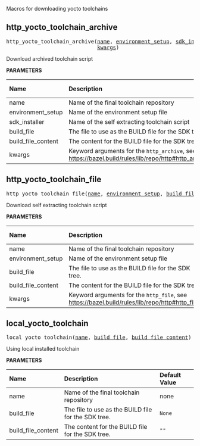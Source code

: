 <!-- Generated with Stardoc: http://skydoc.bazel.build -->

Macros for downloading yocto toolchains

<a id="http_yocto_toolchain_archive"></a>

## http_yocto_toolchain_archive

<pre>
http_yocto_toolchain_archive(<a href="#http_yocto_toolchain_archive-name">name</a>, <a href="#http_yocto_toolchain_archive-environment_setup">environment_setup</a>, <a href="#http_yocto_toolchain_archive-sdk_installer">sdk_installer</a>, <a href="#http_yocto_toolchain_archive-build_file">build_file</a>, <a href="#http_yocto_toolchain_archive-build_file_content">build_file_content</a>,
                             <a href="#http_yocto_toolchain_archive-kwargs">kwargs</a>)
</pre>

Download archived toolchain script

**PARAMETERS**


| Name  | Description | Default Value |
| :------------- | :------------- | :------------- |
| <a id="http_yocto_toolchain_archive-name"></a>name |  Name of the final toolchain repository   |  none |
| <a id="http_yocto_toolchain_archive-environment_setup"></a>environment_setup |  Name of the environment setup file   |  none |
| <a id="http_yocto_toolchain_archive-sdk_installer"></a>sdk_installer |  Name of the self extracting toolchain script   |  none |
| <a id="http_yocto_toolchain_archive-build_file"></a>build_file |  The file to use as the BUILD file for the SDK tree.   |  <code>None</code> |
| <a id="http_yocto_toolchain_archive-build_file_content"></a>build_file_content |  The content for the BUILD file for the SDK tree.   |  <code>""</code> |
| <a id="http_yocto_toolchain_archive-kwargs"></a>kwargs |  Keyword arguments for the <code>http_archive</code>, see https://bazel.build/rules/lib/repo/http#http_archive.   |  none |


<a id="http_yocto_toolchain_file"></a>

## http_yocto_toolchain_file

<pre>
http_yocto_toolchain_file(<a href="#http_yocto_toolchain_file-name">name</a>, <a href="#http_yocto_toolchain_file-environment_setup">environment_setup</a>, <a href="#http_yocto_toolchain_file-build_file">build_file</a>, <a href="#http_yocto_toolchain_file-build_file_content">build_file_content</a>, <a href="#http_yocto_toolchain_file-kwargs">kwargs</a>)
</pre>

Download self extracting toolchain script

**PARAMETERS**


| Name  | Description | Default Value |
| :------------- | :------------- | :------------- |
| <a id="http_yocto_toolchain_file-name"></a>name |  Name of the final toolchain repository   |  none |
| <a id="http_yocto_toolchain_file-environment_setup"></a>environment_setup |  Name of the environment setup file   |  none |
| <a id="http_yocto_toolchain_file-build_file"></a>build_file |  The file to use as the BUILD file for the SDK tree.   |  <code>None</code> |
| <a id="http_yocto_toolchain_file-build_file_content"></a>build_file_content |  The content for the BUILD file for the SDK tree.   |  <code>""</code> |
| <a id="http_yocto_toolchain_file-kwargs"></a>kwargs |  Keyword arguments for the <code>http_file</code>, see https://bazel.build/rules/lib/repo/http#http_file.   |  none |


<a id="local_yocto_toolchain"></a>

## local_yocto_toolchain

<pre>
local_yocto_toolchain(<a href="#local_yocto_toolchain-name">name</a>, <a href="#local_yocto_toolchain-build_file">build_file</a>, <a href="#local_yocto_toolchain-build_file_content">build_file_content</a>)
</pre>

Using local installed toolchain

**PARAMETERS**


| Name  | Description | Default Value |
| :------------- | :------------- | :------------- |
| <a id="local_yocto_toolchain-name"></a>name |  Name of the final toolchain repository   |  none |
| <a id="local_yocto_toolchain-build_file"></a>build_file |  The file to use as the BUILD file for the SDK tree.   |  <code>None</code> |
| <a id="local_yocto_toolchain-build_file_content"></a>build_file_content |  The content for the BUILD file for the SDK tree.   |  <code>""</code> |


